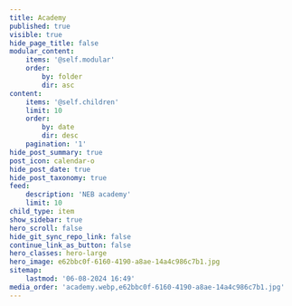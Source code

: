 ```yaml
---
title: Academy
published: true
visible: true
hide_page_title: false
modular_content:
    items: '@self.modular'
    order:
        by: folder
        dir: asc
content:
    items: '@self.children'
    limit: 10
    order:
        by: date
        dir: desc
    pagination: '1'
hide_post_summary: true
post_icon: calendar-o
hide_post_date: true
hide_post_taxonomy: true
feed:
    description: 'NEB academy'
    limit: 10
child_type: item
show_sidebar: true
hero_scroll: false
hide_git_sync_repo_link: false
continue_link_as_button: false
hero_classes: hero-large
hero_image: e62bbc0f-6160-4190-a8ae-14a4c986c7b1.jpg
sitemap:
    lastmod: '06-08-2024 16:49'
media_order: 'academy.webp,e62bbc0f-6160-4190-a8ae-14a4c986c7b1.jpg'
---
```


